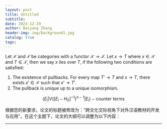 ```yaml
---
layout: post
title: Untitled
subtitle: 
date: 2023-12-29
author: Baiyang Zhang
header-img: img/background1.jpg
catalog: true
tags:
---
```


Let $\mathcal{X}$ and $\mathcal{T}$ be categories with a functor $\mathcal{X}\to\mathcal{T}$. Let $x \to T$ where $x \in \mathcal{X}$ and $T \in \mathcal{T}$,  then we say $x$ lies over $T$, if the following two conditions are satisfied:
1) The existence of pullbacks. For every map $T' \to T$ and $x\to T$, there exists $x' \in \mathcal{X}$ such that $x' \to T'$.
2) The pullback is unique up to a unique isomorphism.

$$
\left\langle{E_ {i}}\right\rvert V([E_ {i}-H_ {0}]^{-1} )^{n-1}\left\lvert{E_ {i}}\right\rangle -\text{counter terms}
$$

根据您的新要求，论文的标题被修改为：“跨文化交际视角下对外汉语教材的开发与应用”。在这个主题下，论文的大纲可以调整为以下内容：

- - -

